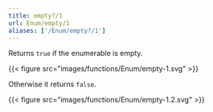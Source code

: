 ```yaml
---
title: empty?/1
url: Enum/empty/1
aliases: ['/Enum/empty?/1']
---
```


Returns `true` if the enumerable is empty.

{{< figure src="images/functions/Enum/empty-1.svg" >}}

Otherwise it returns `false`.

{{< figure src="images/functions/Enum/empty-1.2.svg" >}}
